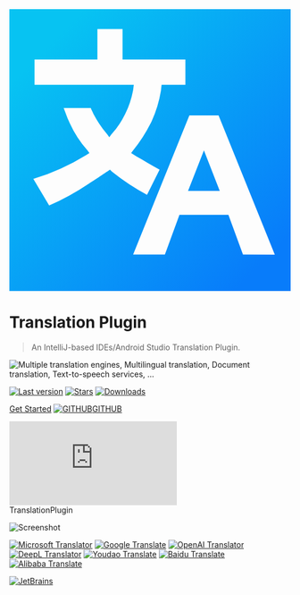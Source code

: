 <div class="logo">
    <div class="bg shader"></div>
    <div class="bg"></div>
    <svg id="logo" xmlns="http://www.w3.org/2000/svg" viewBox="0 0 16 16">
        <defs>
            <linearGradient id="logo-fill" x1="-0.473" y1="16.473" x2="14.871" y2="1.129"
                            gradientTransform="matrix(1, 0, 0, -1, 0, 16)"
                            gradientUnits="userSpaceOnUse">
                <stop offset="0.17" stop-color="#07c3f2"/>
                <stop offset="0.97" stop-color="#087cfa"/>
            </linearGradient>
        </defs>
        <path fill="url(#logo-fill)"
              d="M0,0V16H16V0ZM5.835,9.224l-.113-.113s-.828.564-1.2.79a14.393,14.393,0,0,1-2.259,1.243l-.9-1.506A13.033,13.033,0,0,0,4.367,8.282l.188-.113-.113-.15A6.147,6.147,0,0,1,3.388,6.362c-.113-.226-.188-.489-.3-.753H4.631c.037.113.113.226.15.339a6.379,6.379,0,0,0,.791,1.167l.113.151L5.8,7.115a4.907,4.907,0,0,0,.79-1.167A5.2,5.2,0,0,0,7.04,4.593l.038-.3H1.431V2.861H5.007V1.129H6.438V2.861h3.576V4.292H8.659l-.038.339a6.877,6.877,0,0,1-.527,1.731A8.722,8.722,0,0,1,7.04,8.019l-.113.15.3.189c.414.226.828.489,1.318.753l-.715,1.43A13,13,0,0,1,5.835,9.224Zm7.454,4.705-.828-2.258H9.675l-.828,2.258H7.04l3.2-7.9H11.9l3.2,7.905Zm-2.221-5.91.9,2.3H10.165Z"/>
    </svg>
</div>

<h1>Translation Plugin</h1>

> An IntelliJ-based IDEs/Android Studio Translation Plugin.


![Multiple translation engines, Multilingual translation, Document translation, Text-to-speech services, ...](img/typing_description.svg ':size=200x30')

<div class="badges">

[![Last version][badge:last-version]][gh:last-release]
[![Stars][badge:stars]][jb:translation-plugin]
[![Downloads][badge:downloads]][jb:translation-plugin]

</div>

<div class="buttons unselectable">

[Get Started](/en/docs)
[![GITHUB](../img/github.svg ':class=icon :size=2emx2em')GITHUB](https://github.com/YiiGuxing/TranslationPlugin ':class=github-button')

</div>
<div class="button--plugin-installation">
  <iframe src="https://plugins.jetbrains.com/embeddable/install/8579" frameborder="none"></iframe>
</div>

<div class="idea-frame" oncontextmenu="return false;" ondragstart="return false;">
<div class="frame-header">TranslationPlugin</div>

![Screenshot](../img/screenshot.gif ':size=550x545')

<div class="frame-footer"></div>
</div>

<div class="translator-logo">

[![Microsoft Translator](../img/microsoft_translator_logo.svg ':size=252x30')](https://www.bing.com/translator 'Microsoft Translator')
[![Google Translate](../img/google_translate_logo.svg ':size=215x30')](https://translate.google.com 'Google Translate')
[![OpenAI Translator](../img/openai_logo.svg ':size=110x30')](https://openai.com 'OpenAI Translator')
[![DeepL Translator](../img/deepl_translate_logo.svg ':size=86x30')](https://www.deepl.com 'DeepL Translator')
[![Youdao Translate](../img/youdao_translate_logo.svg ':size=155x30')](https://ai.youdao.com 'Youdao Translate')
[![Baidu Translate](../img/baidu_translate_logo.svg ':size=98x30')](https://fanyi-api.baidu.com 'Baidu Translate')
[![Alibaba Translate](../img/ali_translate_logo.png ':size=124x30')](https://translate.alibaba.com 'Alibaba Translate')

</div>

<div class="jetbrains-logo">

[![JetBrains](../img/jetbrains.svg)](https://www.jetbrains.com/?from=TranslationPlugin ':size=150x163 Development supported by JetBrains')

</div>

[badge:last-version]: https://img.shields.io/github/v/release/YiiGuxing/TranslationPlugin?style=flat-square&color=007AC1&sort=semver&label=Last%20version

[badge:stars]: https://img.shields.io/github/stars/YiiGuxing/TranslationPlugin?logo=github&style=flat-square&color=009688&label=Stars

[badge:downloads]: https://img.shields.io/jetbrains/plugin/d/8579?style=flat-square&label=Downloads

[gh:last-release]: https://github.com/YiiGuxing/TranslationPlugin/releases/latest

[jb:translation-plugin]: https://github.com/YiiGuxing/TranslationPlugin